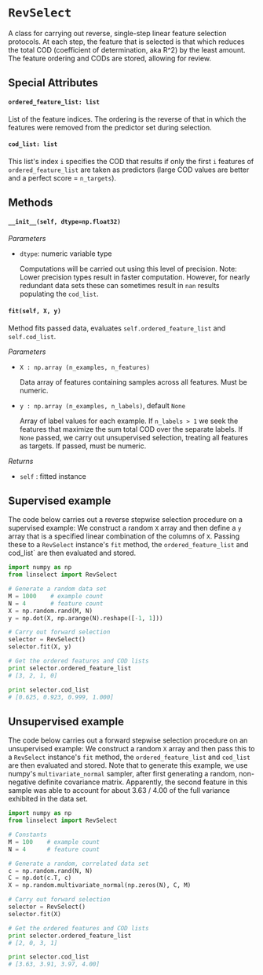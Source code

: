 # `RevSelect` 

A class for carrying out reverse, single-step linear feature selection
protocols.  At each step, the feature that is selected is that which reduces
the total COD (coefficient of determination, aka R^2) by the least amount.  The
feature ordering and CODs are stored, allowing for review.

## Special Attributes
#### `ordered_feature_list: list`
  List of the feature indices.  The ordering is the reverse of that in which the
  features were removed from the predictor set during selection.

#### `cod_list: list`
  This list's index `i` specifies the COD that results if only the first `i`
  features of `ordered_feature_list` are taken as predictors (large COD values are
  better and a perfect score = `n_targets`).

## Methods
#### `__init__(self, dtype=np.float32)`
    
*Parameters*

  * `dtype`: numeric variable type

    Computations will be carried out using this level of precision. Note: Lower
    precision types result in faster computation. However, for nearly redundant
    data sets these can sometimes result in `nan` results populating the
    `cod_list`.

#### `fit(self, X, y)`
Method fits passed data, evaluates `self.ordered_feature_list` and
`self.cod_list`.
    
*Parameters*

 * `X : np.array (n_examples, n_features)`
 
   Data array of features containing samples across all features.  Must be
   numeric.
 
 * `y : np.array (n_examples, n_labels)`, default `None`
 
   Array of label values for each example. If `n_labels > 1` we seek
   the features that maximize the sum total COD over the separate
   labels.  If `None` passed, we carry out unsupervised selection,
   treating all features as targets.  If passed, must be numeric.
 
*Returns*

 * `self` : fitted instance

## Supervised example
The code below carries out a reverse stepwise selection procedure on a
supervised example:  We construct a random `X` array and then define a `y`
array that is a specified linear combination of the columns of `X`. Passing
these to a `RevSelect` instance's `fit` method, the `ordered_feature_list` and
cod_list` are then evaluated and stored.

```python
import numpy as np
from linselect import RevSelect

# Generate a random data set
M = 1000    # example count
N = 4       # feature count
X = np.random.rand(M, N)
y = np.dot(X, np.arange(N).reshape([-1, 1])) 

# Carry out forward selection
selector = RevSelect()
selector.fit(X, y)

# Get the ordered features and COD lists
print selector.ordered_feature_list
# [3, 2, 1, 0] 

print selector.cod_list
# [0.625, 0.923, 0.999, 1.000]
```

## Unsupervised example
The code below carries out a forward stepwise selection procedure on an
unsupervised example:  We construct a random `X` array and then pass this to a
`RevSelect` instance's `fit` method, the `ordered_feature_list` and `cod_list`
are then evaluated and stored.  Note that to generate this example, we use
numpy's `multivariate_normal` sampler, after first generating a random,
non-negative definite covariance matrix.  Apparently, the second feature in
this sample was able to account for about 3.63 / 4.00 of the full variance
exhibited in the data set.

```python
import numpy as np
from linselect import RevSelect

# Constants
M = 100    # example count
N = 4      # feature count

# Generate a random, correlated data set
c = np.random.rand(N, N)
C = np.dot(c.T, c)
X = np.random.multivariate_normal(np.zeros(N), C, M)

# Carry out forward selection
selector = RevSelect()
selector.fit(X)

# Get the ordered features and COD lists
print selector.ordered_feature_list
# [2, 0, 3, 1] 

print selector.cod_list
# [3.63, 3.91, 3.97, 4.00] 
```
